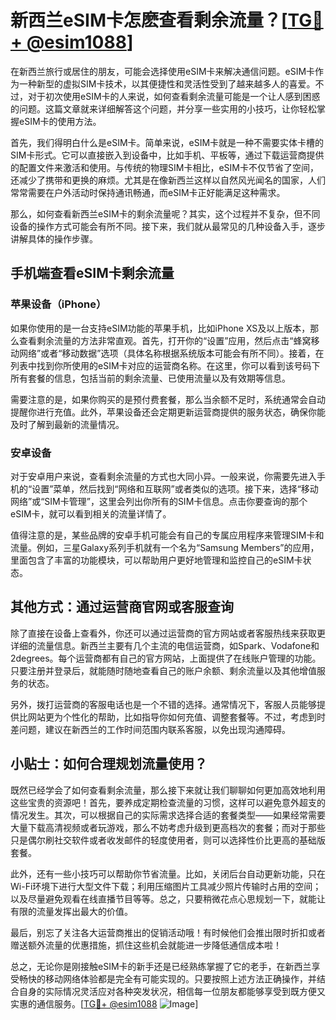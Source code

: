 # 新西兰eSIM卡怎麽查看剩余流量？[[TG💪+ @esim1088](https://t.me/s/esim1088)]

在新西兰旅行或居住的朋友，可能会选择使用eSIM卡来解决通信问题。eSIM卡作为一种新型的虚拟SIM卡技术，以其便捷性和灵活性受到了越来越多人的喜爱。不过，对于初次使用eSIM卡的人来说，如何查看剩余流量可能是一个让人感到困惑的问题。这篇文章就来详细解答这个问题，并分享一些实用的小技巧，让你轻松掌握eSIM卡的使用方法。

首先，我们得明白什么是eSIM卡。简单来说，eSIM卡就是一种不需要实体卡槽的SIM卡形式。它可以直接嵌入到设备中，比如手机、平板等，通过下载运营商提供的配置文件来激活和使用。与传统的物理SIM卡相比，eSIM卡不仅节省了空间，还减少了携带和更换的麻烦。尤其是在像新西兰这样以自然风光闻名的国家，人们常常需要在户外活动时保持通讯畅通，而eSIM卡正好能满足这种需求。

那么，如何查看新西兰eSIM卡的剩余流量呢？其实，这个过程并不复杂，但不同设备的操作方式可能会有所不同。接下来，我们就从最常见的几种设备入手，逐步讲解具体的操作步骤。

## 手机端查看eSIM卡剩余流量

### 苹果设备（iPhone）

如果你使用的是一台支持eSIM功能的苹果手机，比如iPhone XS及以上版本，那么查看剩余流量的方法非常直观。首先，打开你的“设置”应用，然后点击“蜂窝移动网络”或者“移动数据”选项（具体名称根据系统版本可能会有所不同）。接着，在列表中找到你所使用的eSIM卡对应的运营商名称。在这里，你可以看到该号码下所有套餐的信息，包括当前的剩余流量、已使用流量以及有效期等信息。

需要注意的是，如果你购买的是预付费套餐，那么当余额不足时，系统通常会自动提醒你进行充值。此外，苹果设备还会定期更新运营商提供的服务状态，确保你能及时了解到最新的流量情况。

### 安卓设备

对于安卓用户来说，查看剩余流量的方式也大同小异。一般来说，你需要先进入手机的“设置”菜单，然后找到“网络和互联网”或者类似的选项。接下来，选择“移动网络”或“SIM卡管理”，这里会列出你所有的SIM卡信息。点击你要查询的那个eSIM卡，就可以看到相关的流量详情了。

值得注意的是，某些品牌的安卓手机可能会有自己的专属应用程序来管理SIM卡和流量。例如，三星Galaxy系列手机就有一个名为“Samsung Members”的应用，里面包含了丰富的功能模块，可以帮助用户更好地管理和监控自己的eSIM卡状态。

## 其他方式：通过运营商官网或客服查询

除了直接在设备上查看外，你还可以通过运营商的官方网站或者客服热线来获取更详细的流量信息。新西兰主要有几个主流的电信运营商，如Spark、Vodafone和2degrees。每个运营商都有自己的官方网站，上面提供了在线账户管理的功能。只要注册并登录后，就能随时随地查看自己的账户余额、剩余流量以及其他增值服务的状态。

另外，拨打运营商的客服电话也是一个不错的选择。通常情况下，客服人员能够提供比网站更为个性化的帮助，比如指导你如何充值、调整套餐等。不过，考虑到时差问题，建议在新西兰的工作时间范围内联系客服，以免出现沟通障碍。

## 小贴士：如何合理规划流量使用？

既然已经学会了如何查看剩余流量，那么接下来就让我们聊聊如何更加高效地利用这些宝贵的资源吧！首先，要养成定期检查流量的习惯，这样可以避免意外超支的情况发生。其次，可以根据自己的实际需求选择合适的套餐类型——如果经常需要大量下载高清视频或者玩游戏，那么不妨考虑升级到更高档次的套餐；而对于那些只是偶尔刷社交软件或者收发邮件的轻度使用者，则可以选择性价比更高的基础版套餐。

此外，还有一些小技巧可以帮助你节省流量。比如，关闭后台自动更新功能，只在Wi-Fi环境下进行大型文件下载；利用压缩图片工具减少照片传输时占用的空间；以及尽量避免观看在线直播节目等等。总之，只要稍微花点心思规划一下，就能让有限的流量发挥出最大的价值。

最后，别忘了关注各大运营商推出的促销活动哦！有时候他们会推出限时折扣或者赠送额外流量的优惠措施，抓住这些机会就能进一步降低通信成本啦！

总之，无论你是刚接触eSIM卡的新手还是已经熟练掌握了它的老手，在新西兰享受畅快的移动网络体验都是完全有可能实现的。只要按照上述方法正确操作，并结合自身的实际情况灵活应对各种突发状况，相信每一位朋友都能够享受到既方便又实惠的通信服务。[[TG💪+ @esim1088](https://t.me/s/esim1088) ![Image](https://i.postimg.cc/4NQfJmqS/Snipaste-2025-05-13-00-14-12.png)]